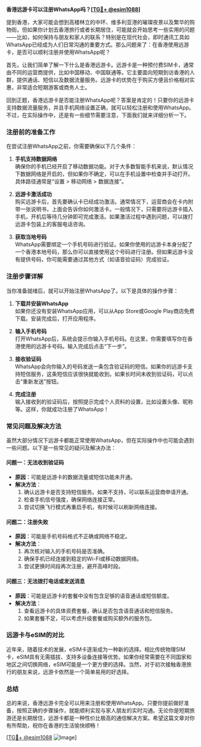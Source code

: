 **香港远游卡可以注册WhatsApp吗？[[TG💪+ @esim1088](https://t.me/s/esim1088)]**

提到香港，大家可能会想到高楼林立的中环、维多利亚港的璀璨夜景以及繁华的购物街。但如果你计划去香港旅行或者长期居住，可能就会开始思考一些实用的问题——比如，如何保持与朋友和家人的联系？特别是在现代社会，即时通讯工具如WhatsApp已经成为人们日常沟通的重要方式。那么问题来了：在香港使用远游卡，是否可以顺利注册并使用WhatsApp呢？

首先，让我们简单了解一下什么是香港远游卡。远游卡是一种预付费SIM卡，通常由不同的运营商提供，比如中国移动、中国联通等。它主要面向短期到访香港的人群，提供通话、短信以及数据流量服务。远游卡的优势在于购买方便且价格相对实惠，非常适合短期游客或商务人士。

回到正题，香港远游卡是否能注册WhatsApp呢？答案是肯定的！只要你的远游卡支持数据流量服务，并且手机网络设置正确，就可以轻松注册和使用WhatsApp。不过，在实际操作中，还是有一些细节需要注意，下面我们就来详细分析一下。

### **注册前的准备工作**

在尝试注册WhatsApp之前，你需要确保以下几个条件：

1. **手机支持数据网络**  
   确保你的手机已经开启了移动数据功能。对于大多数智能手机来说，默认情况下数据网络是开启的，但如果你不确定，可以在手机设置中检查并手动打开。具体路径通常是“设置 > 移动网络 > 数据连接”。

2. **远游卡激活成功**  
   购买远游卡后，首先要确认卡已经成功激活。通常情况下，运营商会在卡内附带一张说明书，上面会告诉你如何激活卡。一般情况下，只需要将远游卡插入手机，开机后等待几分钟即可完成激活。如果激活过程中遇到问题，可以拨打远游卡包装上的客服电话咨询。

3. **获取当地号码**  
   WhatsApp需要绑定一个手机号码进行验证。如果你使用的远游卡本身分配了一个香港本地号码，那么你可以直接使用这个号码进行注册。但如果远游卡没有提供号码，你可能需要通过其他方式（如语音验证码）完成验证。

### **注册步骤详解**

当你准备就绪后，就可以开始注册WhatsApp了。以下是具体的操作步骤：

1. **下载并安装WhatsApp**  
   如果你还没有安装WhatsApp应用，可以从App Store或Google Play商店免费下载。安装完成后，打开应用程序。

2. **输入手机号码**  
   打开WhatsApp后，系统会提示你输入手机号码。在这里，你需要填写你在香港使用的远游卡号码。输入完成后点击“下一步”。

3. **接收验证码**  
   WhatsApp会向你输入的号码发送一条包含验证码的短信。如果你的远游卡支持短信服务，这条短信应该很快就能收到。如果长时间未收到验证码，可以点击“重新发送”按钮。

4. **完成注册**  
   输入接收到的验证码后，按照提示完成个人资料的设置，比如设置头像、昵称等。这样，你就成功注册了WhatsApp！

### **常见问题及解决方法**

虽然大部分情况下远游卡都能正常使用WhatsApp，但在实际操作中也可能会遇到一些问题。以下是一些常见的疑问及解决办法：

#### **问题一：无法收到验证码**
   - **原因**：可能是远游卡的数据流量或短信功能未开通。
   - **解决方法**：
     1. 确认远游卡是否支持短信服务。如果不支持，可以联系运营商申请开通。
     2. 检查手机信号强度，确保网络连接正常。
     3. 尝试切换飞行模式再重启手机，有时候可以刷新网络连接。

#### **问题二：注册失败**
   - **原因**：可能是手机号码格式不正确或网络不稳定。
   - **解决方法**：
     1. 再次核对输入的手机号码是否准确。
     2. 确保手机已经连接到稳定的Wi-Fi或移动数据网络。
     3. 尝试更换时间段再次注册，避开高峰时段。

#### **问题三：无法拨打电话或发送消息**
   - **原因**：可能是远游卡的套餐中没有包含足够的语音通话或短信额度。
   - **解决方法**：
     1. 查看远游卡的具体资费套餐，确认是否包含语音通话和短信服务。
     2. 如果套餐不足，可以考虑升级套餐或购买额外的服务包。

### **远游卡与eSIM的对比**

近年来，随着技术的发展，eSIM卡逐渐成为一种新的选择。相比传统物理SIM卡，eSIM具有无需插拔、支持多设备连接等优势。如果你经常需要在不同国家和地区之间切换网络，eSIM可能是一个更方便的选择。当然，对于初次接触香港旅行的朋友来说，远游卡依然是一个简单易用的好选择。

### **总结**

总的来说，香港远游卡完全可以用来注册和使用WhatsApp。只要你提前做好准备，按照正确的步骤操作，就能顺利实现与家人朋友的实时沟通。无论你是短期旅游还是长期居住，远游卡都是一种性价比极高的通信解决方案。希望这篇文章对你有所帮助，祝你在香港的生活愉快顺畅！

[[TG💪+ @esim1088](https://t.me/s/esim1088) ![Image](https://i.postimg.cc/4NQfJmqS/Snipaste-2025-05-13-00-14-12.png)]